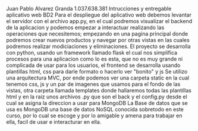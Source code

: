 Juan Pablo Alvarez Granda
1.037.638.381
Intrucciones y entregable aplicativo web BD2
Para el despliegue del aplicativo web debemos levantar el servidor con el archivo app.py, en el cual podremos visualizar el backend de la aplicacion y podemos empezar a interactuar realizando las operaciones que necesitemos; empezando en una pagina principal donde podremos crear nuevos productos y navegar por otras vistas en las cuales podremos realizar modiciaciones y eliminaciones.
El proyecto se desarrolla con python, usando un framework llamado flask el cual nos simplifica procesos para una aplicacion como lo es esta, que no es muy grande ni complicada de usar para los usuarios, el frontend se desarrolla usando plantillas html, css para darle formato o hacerlo ver "bonito" y js
Se utilizo una arquitectura MVC, por ende podemos ver una carpeta static en la cual tenemos css, js y un par de imagenes que usamos para el fondo de las vistas, otra carpeta llamada templates donde hallaremos todas las plantillas html y en la raiz unos archivos .py que son el back y el config.py desde el cual se asigna la direccion a usar para MongoDB
La Base de datos que se usa es MongoDB una base de datos NoSQL conocida sobretodo en este curso, por lo cual se escoge y por lo amigable y amena para trabajar en ella, facil de usar e interacturar en ella.

